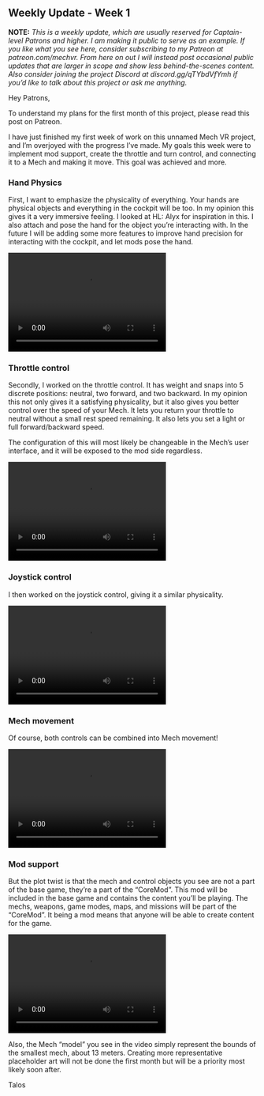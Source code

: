 ## Weekly Update - Week 1

**NOTE:** _This is a weekly update, which are usually reserved for Captain-level Patrons and higher. I am making it public to serve as an example. If you like what you see here, consider subscribing to my Patreon at patreon.com/mechvr. From here on out I will instead post occasional public updates that are larger in scope and show less behind-the-scenes content.
Also consider joining the project Discord at discord.gg/qTYbdVfYmh if you’d like to talk about this project or ask me anything._

Hey Patrons,

To understand my plans for the first month of this project, please read this post on Patreon.

I have just finished my first week of work on this unnamed Mech VR project, and I’m overjoyed with the progress I’ve made. 
My goals this week were to implement mod support, create the throttle and turn control, and connecting it to a Mech and making it move. This goal was achieved and more.

### Hand Physics

First, I want to emphasize the physicality of everything. Your hands are physical objects and everything in the cockpit will be too. 
In my opinion this gives it a very immersive feeling. I looked at HL: Alyx for inspiration in this. I also attach and pose the hand for the object you’re interacting with. 
In the future I will be adding some more features to improve hand precision for interacting with the cockpit, and let mods pose the hand.

<video src="https://user-images.githubusercontent.com/1854650/129530107-0da64120-5587-4470-b129-c9797e8318b4.mp4" width="320" height="200" controls preload></video>

### Throttle control

Secondly, I worked on the throttle control. It has weight and snaps into 5 discrete positions: neutral, two forward, and two backward. 
In my opinion this not only gives it a satisfying physicality, but it also gives you better control over the speed of your Mech. 
It lets you return your throttle to neutral without a small rest speed remaining. It also lets you set a light or full forward/backward speed. 

The configuration of this will most likely be changeable in the Mech’s user interface, and it will be exposed to the mod side regardless.

<video src="https://user-images.githubusercontent.com/1854650/129530107-0da64120-5587-4470-b129-c9797e8318b4.mp4" width="320" height="200" controls preload></video>

### Joystick control

I then worked on the joystick control, giving it a similar physicality. 

<video src="https://user-images.githubusercontent.com/1854650/129530107-0da64120-5587-4470-b129-c9797e8318b4.mp4" width="320" height="200" controls preload></video>

### Mech movement

Of course, both controls can be combined into Mech movement!

<video src="https://user-images.githubusercontent.com/1854650/129530107-0da64120-5587-4470-b129-c9797e8318b4.mp4" width="320" height="200" controls preload></video>

### Mod support

But the plot twist is that the mech and control objects you see are not a part of the base game, they’re a part of the “CoreMod”. 
This mod will be included in the base game and contains the content you’ll be playing. The mechs, weapons, game modes, maps, and missions will be part of the “CoreMod”. 
It being a mod means that anyone will be able to create content for the game. 

<video src="https://user-images.githubusercontent.com/1854650/129530107-0da64120-5587-4470-b129-c9797e8318b4.mp4" width="320" height="200" controls preload></video>

Also, the Mech “model” you see in the video simply represent the bounds of the smallest mech, about 13 meters. Creating more representative placeholder art will not be done the first month but will be a priority most likely soon after.

Talos
